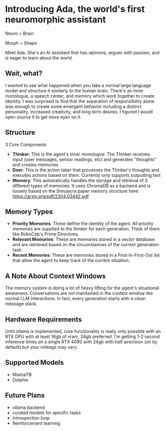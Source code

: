 # Introducing Ada, the world's first neuromorphic assistant

Neuro = Brain

Morph = Shape

Meet Ada. She's an AI assistant that has opinions, argues with passion, and is eager to learn about the world.

## Wait, what?
I wanted to see what happened when you take a normal large language model and structure it similarly to the human brain. 
There's an inner monologue, a speech center, and memory which work together to create identity. I was surprised to find that
the separation of responsibility alone was enough to create some emergent behavior including a distinct personality, increased 
creativity, and long term desires. I figured I would open source it to get more eyes on it.

## Structure
3 Core Components
- **Thinker**: This is the agent's inner monologue. The Thinker receives input (user messages, sensor readings, etc) and generates "thoughts" and creates memories
- **Doer**: This is the action taker that processes the Thinker's thoughts and executes actions based on them. Currently only supports outputting text
- **Memory**: This automatically handles the storage and retrieval of 3 different types of memories. It uses ChromaDB as a backend and is loosely based on the Simulacra paper memory structure here: https://arxiv.org/pdf/2304.03442.pdf

## Memory Types
- **Priority Memories**: These define the identity of the agent. All priority memories are supplied to the thinker for each generation. Think of them like RoboCop's Prime Directives.
- **Relevant Memories**: These are memories stored in a vector database and are retrieved based on the circumstances of the current generation task. 
- **Recent Memories**: These are memories stored in a First-In-First-Out list that allow the agent to keep track of the current situation.

## A Note About Context Windows
The memory system is doing a lot of heavy lifting for the agent's situational awareness. Conversations are not maintained in the context window like normal LLM interactions. In fact, every generation starts with a clean message stack. 

## Hardware Requirements
Until ollama is implemented, core functionality is really only possible with an RTX GPU with at least 16gb of vram, 24gb preferred. I'm getting 1-2 second inference times on a single RTX 4090 with 24gb with half-precision (on by default) but your mileage may vary.

## Supported Models
- Mistral7B
- Dolphin

## Future Plans
- ollama backend
- curated models for specific tasks
- Introspection loop
- Reinforcement learning